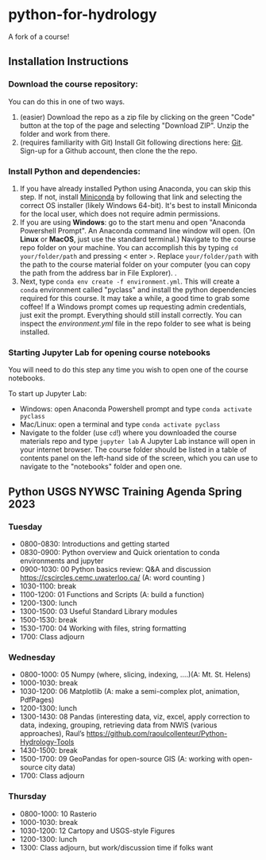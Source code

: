 # python-for-hydrology

A fork of a course!

## Installation Instructions

### Download the course repository:

You can do this in one of two ways. 
1. (easier) Download the repo as a zip file by clicking on the green "Code" button at the top of the page and selecting "Download ZIP".  Unzip the folder and work from there.
2. (requires familiarity with Git) Install Git following directions here: [Git](https://gitforwindows.org/). Sign-up for a Github account, then clone the the repo.

### Install Python and dependencies:
1. If you have already installed Python using Anaconda, you can skip this step. If not, install [Miniconda](https://docs.conda.io/en/latest/miniconda.html#latest-miniconda-installer-links) by following that link and selecting the correct OS installer (likely Windows 64-bit). It's best to install Miniconda for the local user, which does not require admin permissions.
2. If you are using __Windows__: go to the start menu and open "Anaconda Powershell Prompt". An Anaconda command line window will open. (On __Linux__ or __MacOS__, just use the standard terminal.) Navigate to the course repo folder on your machine. You can accomplish this by typing `cd your/folder/path` and pressing < enter >. Replace `your/folder/path` with the path to the course material folder on your computer (you can copy the path from the address bar in File Explorer). .
3. Next, type `conda env create -f environment.yml`. This will create a `conda` environment called "pyclass" and install the python dependencies required for this course. It may take a while, a good time to grab some coffee! If a Windows prompt comes up requesting admin credentials, just exit the prompt. Everything should still install correctly. You can inspect the *environment.yml* file in the repo folder to see what is being installed.

### Starting Jupyter Lab for opening course notebooks
You will need to do this step any time you wish to open one of the course notebooks.

To start up Jupyter Lab:
- Windows: open Anaconda Powershell prompt and type `conda activate pyclass`
- Mac/Linux: open a terminal and type `conda activate pyclass`
- Navigate to the folder (use `cd`!) where you downloaded the course materials repo and type `jupyter lab`
A Jupyter Lab instance will open in your internet browser. The course folder should be listed in a table of contents panel on the left-hand side of the screen, which you can use to navigate to the "notebooks" folder and open one.

## Python USGS NYWSC Training Agenda Spring 2023

### Tuesday
- 0800-0830: Introductions and getting started
- 0830-0900: Python overview and Quick orientation to conda environments and jupyter
- 0900-1030: 00 Python basics review: Q&A and discussion https://cscircles.cemc.uwaterloo.ca/  (A: word counting )
- 1030-1100: break
- 1100-1200: 01 Functions and Scripts  (A: build a function)
- 1200-1300: lunch
- 1300-1500: 03 Useful Standard Library modules
- 1500-1530: break
- 1530-1700: 04 Working with files, string formatting 
- 1700: Class adjourn
 
### Wednesday
- 0800-1000: 05 Numpy (where, slicing, indexing, ….)(A: Mt. St. Helens)
- 1000-1030: break
- 1030-1200: 06 Matplotlib (A: make a semi-complex plot, animation, PdfPages)
- 1200-1300: lunch
- 1300-1430: 08 Pandas (interesting data, viz, excel, apply correction to data, indexing, grouping, retrieving data from NWIS (various approaches), Raul’s https://github.com/raoulcollenteur/Python-Hydrology-Tools
- 1430-1500: break
- 1500-1700: 09 GeoPandas for open-source GIS (A: working with open-source city data)
- 1700: Class adjourn

### Thursday
- 0800-1000: 10 Rasterio 
- 1000-1030: break
- 1030-1200: 12 Cartopy and USGS-style Figures
- 1200-1300: lunch
- 1300: Class adjourn, but work/discussion time if folks want



